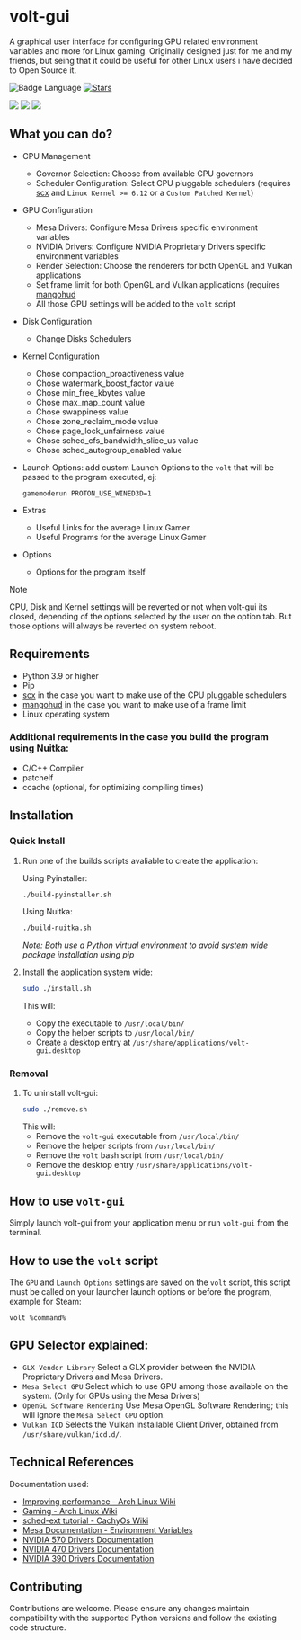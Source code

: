 # volt-gui

A graphical user interface for configuring GPU related environment variables and more for Linux gaming. Originally designed just for me and my friends, but seing that it could be useful for other Linux users i have decided to Open Source it.

![Badge Language](https://img.shields.io/github/languages/top/pythonlover02/volt-gui)
[![Stars](https://img.shields.io/github/stars/pythonlover02/volt-gui?style=social)](https://github.com/pythonlover02/volt-gui/stargazers)

![](/images/1.png)
![](/images/2.png)
![](/images/3.png)

## What you can do?

- CPU Management
  - Governor Selection: Choose from available CPU governors
  - Scheduler Configuration: Select CPU pluggable schedulers (requires [scx](https://github.com/sched-ext/scx) and `Linux Kernel >= 6.12` or a `Custom Patched Kernel`)
- GPU Configuration
  - Mesa Drivers: Configure Mesa Drivers specific environment variables
  - NVIDIA Drivers: Configure NVIDIA Proprietary Drivers specific environment variables
  - Render Selection: Choose the renderers for both OpenGL and Vulkan applications
  - Set frame limit for both OpenGL and Vulkan applications (requires [mangohud](https://github.com/flightlessmango/MangoHud)
  - All those GPU settings will be added to the `volt` script
- Disk Configuration
  - Change Disks Schedulers
- Kernel Configuration
  - Chose compaction_proactiveness value
  - Chose watermark_boost_factor value
  - Chose min_free_kbytes value
  - Chose max_map_count value
  - Chose swappiness value
  - Chose zone_reclaim_mode value
  - Chose page_lock_unfairness value
  - Chose sched_cfs_bandwidth_slice_us value
  - Chose sched_autogroup_enabled value

- Launch Options: add custom Launch Options to the `volt` that will be passed to the program executed, ej:
  ```
  gamemoderun PROTON_USE_WINED3D=1
  ```
- Extras
  - Useful Links for the average Linux Gamer
  - Useful Programs for the average Linux Gamer
- Options
  - Options for the program itself

> [!NOTE]  
> CPU, Disk and Kernel settings will be reverted or not when volt-gui its closed, depending of the options selected by the user on the option tab. But those options will always be reverted on system reboot.

## Requirements

- Python 3.9 or higher
- Pip
- [scx](https://github.com/sched-ext/scx) in the case you want to make use of the CPU pluggable schedulers
- [mangohud](https://github.com/flightlessmango/MangoHud) in the case you want to make use of a frame limit
- Linux operating system

### Additional requirements in the case you build the program using Nuitka:

- C/C++ Compiler
- patchelf
- ccache (optional, for optimizing compiling times)

## Installation

### Quick Install
1. Run one of the builds scripts avaliable to create the application:
   
   Using Pyinstaller:
   ```bash
   ./build-pyinstaller.sh
   ```
   
   Using Nuitka:
   ```bash
   ./build-nuitka.sh
   ```

   *Note: Both use a Python virtual environment to avoid system wide package installation using pip*

2. Install the application system wide:
   ```bash
   sudo ./install.sh
   ```
   This will:
   - Copy the executable to `/usr/local/bin/`
   - Copy the helper scripts to `/usr/local/bin/`
   - Create a desktop entry at `/usr/share/applications/volt-gui.desktop`

### Removal
1. To uninstall volt-gui:
   ```bash
   sudo ./remove.sh
   ```
   This will:
   - Remove the `volt-gui` executable from `/usr/local/bin/`
   - Remove the helper scripts from `/usr/local/bin/`
   - Remove the `volt` bash script from `/usr/local/bin/`
   - Remove the desktop entry `/usr/share/applications/volt-gui.desktop`

## How to use `volt-gui`

Simply launch volt-gui from your application menu or run `volt-gui` from the terminal.

## How to use the `volt` script

The `GPU` and `Launch Options` settings are saved on the `volt` script, this script must be called on your launcher launch options or before the program, example for Steam:

```
volt %command%
```

## GPU Selector explained:

- `GLX Vendor Library` Select a GLX provider between the NVIDIA Proprietary Drivers and Mesa Drivers.
- `Mesa Select GPU` Select which to use GPU among those available on the system. (Only for GPUs using the Mesa Drivers)
- `OpenGL Software Rendering` Use Mesa OpenGL Software Rendering; this will ignore the `Mesa Select GPU` option.
- `Vulkan ICD` Selects the Vulkan Installable Client Driver, obtained from `/usr/share/vulkan/icd.d/`.

## Technical References

Documentation used:

- [Improving performance - Arch Linux Wiki](https://wiki.archlinux.org/title/Improving_performance)
- [Gaming - Arch Linux Wiki](https://wiki.archlinux.org/title/Gaming#Improving_performance)
- [sched-ext tutorial - CachyOs Wiki](https://wiki.cachyos.org/configuration/sched-ext/)
- [Mesa Documentation - Environment Variables](https://docs.mesa3d.org/envvars.html#environment-variables)
- [NVIDIA 570 Drivers Documentation](https://download.nvidia.com/XFree86/Linux-x86_64/570.153.02/README/openglenvvariables.html)
- [NVIDIA 470 Drivers Documentation](https://download.nvidia.com/XFree86/Linux-x86_64/470.256.02/README/openglenvvariables.html)
- [NVIDIA 390 Drivers Documentation](https://download.nvidia.com/XFree86/Linux-x86_64/390.157/README/openglenvvariables.html)

## Contributing

Contributions are welcome. Please ensure any changes maintain compatibility with the supported Python versions and follow the existing code structure.
